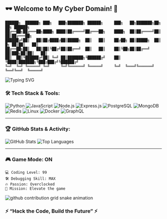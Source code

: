 ## 🕶️ Welcome to My Cyber Domain! 👾

```ascii
██████╗  ██████╗ ███╗   ███╗███████╗ ██████╗     ███╗   ██╗███████╗██╗    ██╗ ██████╗ 
██╔══██╗██╔═══██╗████╗ ████║██╔════╝██╔═══██╗    ████╗  ██║██╔════╝██║    ██║██╔═══██╗
██████╔╝██║   ██║██╔████╔██║█████╗  ██║   ██║    ██╔██╗ ██║█████╗  ██║ █╗ ██║██║   ██║
██╔══██╗██║   ██║██║╚██╔╝██║██╔══╝  ██║   ██║    ██║╚██╗██║██╔══╝  ██║███╗██║██║   ██║
██║  ██║╚██████╔╝██║ ╚═╝ ██║███████╗╚██████╔╝    ██║ ╚████║███████╗╚███╔███╔╝╚██████╔╝
╚═╝  ╚═╝ ╚═════╝ ╚═╝     ╚═╝╚══════╝ ╚═════╝     ╚═╝  ╚═══╝╚══════╝ ╚══╝╚══╝  ╚═════╝
```

<p align="left">
  <img src="https://readme-typing-svg.demolab.com?font=monospace&size=20&duration=4000&pause=1000&color=ff00ff&center=true&vCenter=true&width=800&lines=┌──(kali㉿romeo)-[~];└─\$+Hello,+World!+I'm+Romeo+Newo;└─\$+🚀+Software+Engineer+with+a+Gamer's+Heart+🎮💜;└─\$+Welcome+to+my+GitHub+Profile!" alt="Typing SVG" />
</p>





### 🛠️ Tech Stack & Tools:
![Python](https://img.shields.io/badge/Python-3776AB?style=for-the-badge&logo=python&logoColor=white)
![JavaScript](https://img.shields.io/badge/JavaScript-F7DF1E?style=for-the-badge&logo=javascript&logoColor=black)
![Node.js](https://img.shields.io/badge/Node.js-43853D?style=for-the-badge&logo=node.js&logoColor=white)
![Express.js](https://img.shields.io/badge/Express.js-000000?style=for-the-badge&logo=express&logoColor=white)
![PostgreSQL](https://img.shields.io/badge/PostgreSQL-316192?style=for-the-badge&logo=postgresql&logoColor=white)
![MongoDB](https://img.shields.io/badge/MongoDB-47A248?style=for-the-badge&logo=mongodb&logoColor=white)
![Redis](https://img.shields.io/badge/Redis-DC382D?style=for-the-badge&logo=redis&logoColor=white)
![Linux](https://img.shields.io/badge/Linux-FCC624?style=for-the-badge&logo=linux&logoColor=black)
![Docker](https://img.shields.io/badge/Docker-2496ED?style=for-the-badge&logo=docker&logoColor=white)
![GraphQL](https://img.shields.io/badge/GraphQL-E10098?style=for-the-badge&logo=graphql&logoColor=white)

---

### 🏆 GitHub Stats & Activity:
![GitHub Stats](https://github-readme-stats.vercel.app/api?username=Romeo509&show_icons=true&theme=radical)
![Top Languages](https://github-readme-stats.vercel.app/api/top-langs/?username=Romeo509&layout=compact&theme=radical)

---

### 🎮 Game Mode: **ON**
```
💻 Coding Level: 99
🛠️ Debugging Skill: MAX
🔥 Passion: Overclocked
🎯 Mission: Elevate the game
```
<picture>
  <source
    media="(prefers-color-scheme: dark)"
    srcset="https://raw.githubusercontent.com/Romeo509/snk/output/github-contribution-grid-snake-dark.svg"
  />
  <source
    media="(prefers-color-scheme: light)"
    srcset="https://raw.githubusercontent.com/Romeo509/snk/output/github-contribution-grid-snake.svg"
  />
  <img
    alt="github contribution grid snake animation"
    src="https://raw.githubusercontent.com/Romeo509/snk/output/github-contribution-grid-snake.svg"
  />
</picture>




### ⚡ “Hack the Code, Build the Future” ⚡
